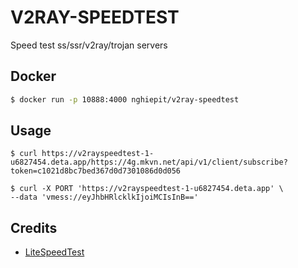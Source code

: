 # V2RAY-SPEEDTEST
Speed test ss/ssr/v2ray/trojan servers


## Docker
```bash
$ docker run -p 10888:4000 nghiepit/v2ray-speedtest
```


## Usage

```curl
$ curl https://v2rayspeedtest-1-u6827454.deta.app/https://4g.mkvn.net/api/v1/client/subscribe?token=c1021d8bc7bed367d0d7301086d0d056
```

``` curl
$ curl -X PORT 'https://v2rayspeedtest-1-u6827454.deta.app' \
--data 'vmess://eyJhbHRlcklkIjoiMCIsInB=='
```

## Credits
- [LiteSpeedTest](https://github.com/xxf098/LiteSpeedTest)
